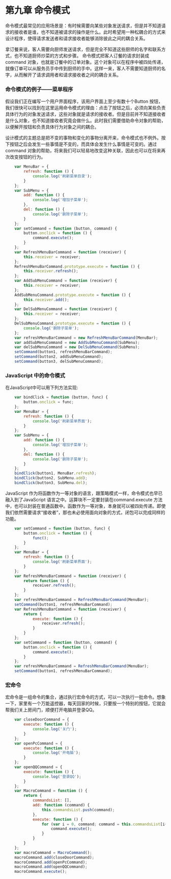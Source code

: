 # 第九章 命令模式
命令模式最常见的应用场景是：有时候需要向某些对象发送请求，但是并不知道请求的接收者是谁，也不知道被请求的操作是什么。此时希望用一种松耦合的方式来设计程序，使得请求发送者和请求接收者能够消除彼此之间的耦合关系。

拿订餐来说，客人需要向厨师发送请求，但是完全不知道这些厨师的名字和联系方式，也不知道厨师炒菜的方式和步骤。 命令模式把客人订餐的请求封装成command 对象，也就是订餐中的订单对象。这个对象可以在程序中被四处传递，就像订单可以从服务员手中传到厨师的手中。这样一来，客人不需要知道厨师的名字，从而解开了请求调用者和请求接收者之间的耦合关系。
### 命令模式的例子——菜单程序
假设我们正在编写一个用户界面程序，该用户界面上至少有数十个Button 按钮，我们很快可以找到在这里运用命令模式的理由：点击了按钮之后，必须向某些负责具体行为的对象发送请求，这些对象就是请求的接收者。但是目前并不知道接收者是什么对象，也不知道接收者究竟会做什么。此时我们需要借助命令对象的帮助，以便解开按钮和负责具体行为对象之间的耦合。

设计模式的主题总是把不变的事物和变化的事物分离开来，命令模式也不例外。按下按钮之后会发生一些事情是不变的，而具体会发生什么事情是可变的。通过command 对象的帮助，将来我们可以轻易地改变这种关联，因此也可以在将来再次改变按钮的行为。

```javascript
    var MenuBar = {
        refresh: function () {
            console.log('刷新菜单目录');
        }
    };
    var SubMenu = {
        add: function () {
            console.log('增加子菜单');
        },
        del: function () {
            console.log('删除子菜单');
        }
    };
    var setCommand = function (button, command) {
        button.onclick = function () {
            command.execute();
        }
    };
    var RefreshMenuBarCommand = function (receiver) {
        this.receiver = receiver;
    };
    RefreshMenuBarCommand.prototype.execute = function () {
        this.receiver.refresh();
    };
    var AddSubMenuCommand = function (receiver) {
        this.receiver = receiver;
    };
    AddSubMenuCommand.prototype.execute = function () {
        this.receiver.add();
    };
    var DelSubMenuCommand = function (receiver) {
        this.receiver = receiver;
    };
    DelSubMenuCommand.prototype.execute = function () {
        console.log('删除子菜单');
    };
    var refreshMenuBarCommand = new RefreshMenuBarCommand(MenuBar);
    var addSubMenuCommand = new AddSubMenuCommand(SubMenu);
    var delSubMenuCommand = new DelSubMenuCommand(SubMenu);
    setCommand(button1, refreshMenuBarCommand);
    setCommand(button2, addSubMenuCommand);
    setCommand(button3, delSubMenuCommand);
```
### JavaScript 中的命令模式
在JavaScript中可以用下列方法实现:
```javascript
    var bindClick = function (button, func) {
        button.onclick = func;
    };
    var MenuBar = {
        refresh: function () {
            console.log('刷新菜单界面');
        }
    };
    var SubMenu = {
        add: function () {
            console.log('增加子菜单');
        },
        del: function () {
            console.log('删除子菜单');
        }
    };
    bindClick(button1, MenuBar.refresh);
    bindClick(button2, SubMenu.add);
    bindClick(button3, SubMenu.del);
```
JavaScript 作为将函数作为一等对象的语言，跟策略模式一样，命令模式也早已融入到了JavaScript 语言之中。运算块不一定要封装在command.execute 方法中，也可以封装在普通函数中。函数作为一等对象，本身就可以被四处传递。即使我们依然需要请求“接收者”，那也未必使用面向对象的方式，闭包可以完成同样的功能。
```javascript
    var setCommand = function (button, func) {
        button.onclick = function () {
            func();
        }
    };
    var MenuBar = {
        refresh: function () {
            console.log('刷新菜单界面');
        }
    };
    var RefreshMenuBarCommand = function (receiver) {
        return function () {
            receiver.refresh();
        }
    };
    var refreshMenuBarCommand = RefreshMenuBarCommand(MenuBar);
    setCommand(button1, refreshMenuBarCommand);
    var RefreshMenuBarCommand = function (receiver) {
        return {
            execute: function () {
                receiver.refresh();
            }
        }
    };
    var setCommand = function (button, command) {
        button.onclick = function () {
            command.execute();
        }
    };
    var refreshMenuBarCommand = RefreshMenuBarCommand(MenuBar);
    setCommand(button1, refreshMenuBarCommand);
```
### 宏命令
宏命令是一组命令的集合，通过执行宏命令的方式，可以一次执行一批命令。想象一下，家里有一个万能遥控器，每天回家的时候，只要按一个特别的按钮，它就会帮我们关上房间门，顺便打开电脑并登录QQ。
```javascript
    var closeDoorCommand = {
        execute: function () {
            console.log('关门');
        }
    };
    var openPcCommand = {
        execute: function () {
            console.log('开电脑');
        }
    };
    var openQQCommand = {
        execute: function () {
            console.log('登录QQ');
        }
    };
    var MacroCommand = function () {
        return {
            commandsList: [],
            add: function (command) {
                this.commandsList.push(command);
            },
            execute: function () {
                for (var i = 0, command; command = this.commandsList[i++];) {
                    command.execute();
                }
            }
        }
    };
    var macroCommand = MacroCommand();
    macroCommand.add(closeDoorCommand);
    macroCommand.add(openPcCommand);
    macroCommand.add(openQQCommand);
    macroCommand.execute();
```